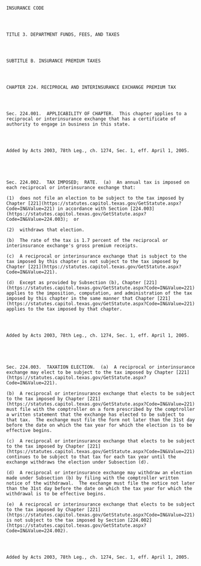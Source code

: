 ﻿
    
    
    	
    					
    
    
    INSURANCE CODE
    
      
    
    
    TITLE 3. DEPARTMENT FUNDS, FEES, AND TAXES
    
      
    
    
    SUBTITLE B. INSURANCE PREMIUM TAXES
    
      
    
    
    CHAPTER 224. RECIPROCAL AND INTERINSURANCE EXCHANGE PREMIUM TAX
    
      
    
    
    Sec. 224.001.  APPLICABILITY OF CHAPTER.  This chapter applies to a reciprocal or interinsurance exchange that has a certificate of authority to engage in business in this state.
    
    
    
    
    Added by Acts 2003, 78th Leg., ch. 1274, Sec. 1, eff. April 1, 2005.
    
    
    
    
    
    Sec. 224.002.  TAX IMPOSED;  RATE.  (a)  An annual tax is imposed on each reciprocal or interinsurance exchange that:
    
    (1)  does not file an election to be subject to the tax imposed by Chapter [221](https://statutes.capitol.texas.gov/GetStatute.aspx?Code=IN&Value=221) in accordance with Section [224.003](https://statutes.capitol.texas.gov/GetStatute.aspx?Code=IN&Value=224.003);  or
    
    (2)  withdraws that election.
    
    (b)  The rate of the tax is 1.7 percent of the reciprocal or interinsurance exchange's gross premium receipts.
    
    (c)  A reciprocal or interinsurance exchange that is subject to the tax imposed by this chapter is not subject to the tax imposed by Chapter [221](https://statutes.capitol.texas.gov/GetStatute.aspx?Code=IN&Value=221).
    
    (d)  Except as provided by Subsection (b), Chapter [221](https://statutes.capitol.texas.gov/GetStatute.aspx?Code=IN&Value=221) applies to the imposition, computation, and administration of the tax imposed by this chapter in the same manner that Chapter [221](https://statutes.capitol.texas.gov/GetStatute.aspx?Code=IN&Value=221) applies to the tax imposed by that chapter.
    
    
    
    
    Added by Acts 2003, 78th Leg., ch. 1274, Sec. 1, eff. April 1, 2005.
    
    
    
    
    
    Sec. 224.003.  TAXATION ELECTION.  (a)  A reciprocal or interinsurance exchange may elect to be subject to the tax imposed by Chapter [221](https://statutes.capitol.texas.gov/GetStatute.aspx?Code=IN&Value=221).
    
    (b)  A reciprocal or interinsurance exchange that elects to be subject to the tax imposed by Chapter [221](https://statutes.capitol.texas.gov/GetStatute.aspx?Code=IN&Value=221) must file with the comptroller on a form prescribed by the comptroller a written statement that the exchange has elected to be subject to that tax.  The exchange must file the form not later than the 31st day before the date on which the tax year for which the election is to be effective begins.
    
    (c)  A reciprocal or interinsurance exchange that elects to be subject to the tax imposed by Chapter [221](https://statutes.capitol.texas.gov/GetStatute.aspx?Code=IN&Value=221) continues to be subject to that tax for each tax year until the exchange withdraws the election under Subsection (d).
    
    (d)  A reciprocal or interinsurance exchange may withdraw an election made under Subsection (b) by filing with the comptroller written notice of the withdrawal.  The exchange must file the notice not later than the 31st day before the date on which the tax year for which the withdrawal is to be effective begins.
    
    (e)  A reciprocal or interinsurance exchange that elects to be subject to the tax imposed by Chapter [221](https://statutes.capitol.texas.gov/GetStatute.aspx?Code=IN&Value=221) is not subject to the tax imposed by Section [224.002](https://statutes.capitol.texas.gov/GetStatute.aspx?Code=IN&Value=224.002).
    
    
    
    
    Added by Acts 2003, 78th Leg., ch. 1274, Sec. 1, eff. April 1, 2005.
    
    
    
    
    				
